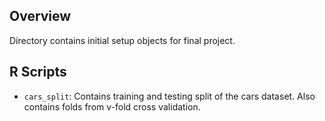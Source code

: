 ## Overview

Directory contains initial setup objects for final project.

## R Scripts

- `cars_split`:  Contains training and testing split of the cars dataset. Also contains folds from v-fold cross validation.